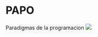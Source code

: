 # PAPO
Paradigmas de la programacion
![](https://media.tenor.com/ak9w9WbmlXIAAAAd/patricio-bailando.gif)
